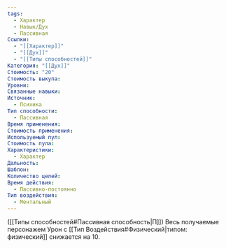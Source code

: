 ```yaml
---
tags:
  - Характер
  - Навык/Дух
  - Пассивная
Ссылки:
  - "[[Характер]]"
  - "[[Дух]]"
  - "[[Типы способностей]]"
Категория: "[[Дух]]"
Стоимость: "20"
Стоимость выкупа: 
Уровни: 
Связанные навыки: 
Источник:
  - Психика
Тип способности:
  - Пассивная
Время применения: 
Стоимость применения: 
Используемый пул: 
Стоимость пула: 
Характеристики:
  - Характер
Дальность: 
Шаблон: 
Количество целей: 
Время действия:
  - Пассивно-постоянно
Тип воздействия:
  - Ментальный
---
```

([[Типы способностей#Пассивная способность|П]]) Весь получаемые персонажем Урон с [[Тип Воздействия#Физический|типом: физический]] снижается на 10.